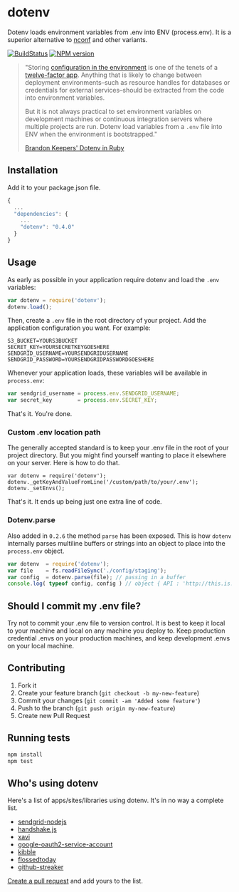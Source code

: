 # dotenv

Dotenv loads environment variables from .env into ENV (process.env). It is a superior alternative to [nconf](https://github.com/flatiron/nconf) and other variants.

[![BuildStatus](https://travis-ci.org/scottmotte/dotenv.png?branch=master)](https://travis-ci.org/scottmotte/dotenv)
[![NPM version](https://badge.fury.io/js/dotenv.png)](http://badge.fury.io/js/dotenv)

> "Storing [configuration in the environment](http://www.12factor.net/config) is one of the tenets of a [twelve-factor app](http://www.12factor.net/). Anything that is likely to change between deployment environments–such as resource handles for databases or credentials for external services–should be extracted from the code into environment variables.
> 
> But it is not always practical to set environment variables on development machines or continuous integration servers where multiple projects are run. Dotenv load variables from a `.env` file into ENV when the environment is bootstrapped."
> 
> [Brandon Keepers' Dotenv in Ruby](https://github.com/bkeepers/dotenv)

## Installation

Add it to your package.json file.

```javascript
{
  ...
  "dependencies": {
    ...
    "dotenv": "0.4.0"
  }
}
```

## Usage

As early as possible in your application require dotenv and load the `.env` variables: 

```javascript
var dotenv = require('dotenv');
dotenv.load();
```

Then, create a `.env` file in the root directory of your project. Add the application configuration you want. For example:

```
S3_BUCKET=YOURS3BUCKET
SECRET_KEY=YOURSECRETKEYGOESHERE
SENDGRID_USERNAME=YOURSENDGRIDUSERNAME
SENDGRID_PASSWORD=YOURSENDGRIDPASSWORDGOESHERE
```

Whenever your application loads, these variables will be available in `process.env`:

```javascript
var sendgrid_username = process.env.SENDGRID_USERNAME;
var secret_key        = process.env.SECRET_KEY;
```

That's it. You're done.

### Custom .env location path

The generally accepted standard is to keep your .env file in the root of your project directory. But you might find yourself wanting to place it elsewhere on your server. Here is how to do that.

```
var dotenv = require('dotenv');
dotenv._getKeyAndValueFromLine('/custom/path/to/your/.env');
dotenv._setEnvs();
```

That's it. It ends up being just one extra line of code.

### Dotenv.parse

Also added in `0.2.6` the method `parse` has been exposed. This is how `dotenv` internally parses multiline buffers or strings into an object to place into the `process.env` object. 

```javascript
var dotenv  = require('dotenv');
var file    = fs.readFileSync('./config/staging');
var config  = dotenv.parse(file); // passing in a buffer
console.log( typeof config, config ) // object { API : 'http://this.is.a/example' }
```

## Should I commit my .env file?

Try not to commit your .env file to version control. It is best to keep it local to your machine and local on any machine you deploy to. Keep production credential .envs on your production machines, and keep development .envs on your local machine.

## Contributing

1. Fork it
2. Create your feature branch (`git checkout -b my-new-feature`)
3. Commit your changes (`git commit -am 'Added some feature'`)
4. Push to the branch (`git push origin my-new-feature`)
5. Create new Pull Request

## Running tests

```bash
npm install
npm test
```

## Who's using dotenv

Here's a list of apps/sites/libraries using dotenv. It's in no way a complete list. 

* [sendgrid-nodejs](https://github.com/sendgrid/sendgrid-nodejs)
* [handshake.js](https://github.com/handshakejs/handshakejs-api)
* [xavi](http://xavi.io/)
* [google-oauth2-service-account](https://github.com/jacoblwe20/google-oauth2-service-account)
* [kibble](https://github.com/scottmotte/kibble)
* [flossedtoday](https://github.com/scottmotte/flossedtoday)
* [github-streaker](https://github.com/scottmotte/github-streaker)

[Create a pull request](https://github.com/scottmotte/dotenv/pulls) and add yours to the list.
